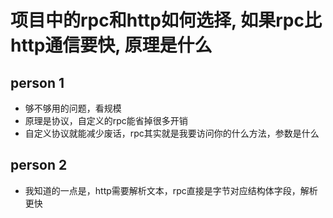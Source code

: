 # 项目中的rpc和http如何选择, 如果rpc比http通信要快, 原理是什么

## person 1
- 够不够用的问题，看规模
- 原理是协议，自定义的rpc能省掉很多开销
- 自定义协议就能减少废话，rpc其实就是我要访问你的什么方法，参数是什么

## person 2
- 我知道的一点是，http需要解析文本，rpc直接是字节对应结构体字段，解析更快
